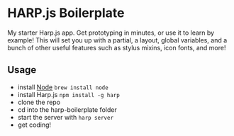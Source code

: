 HARP.js Boilerplate
====================
My starter Harp.js app. Get prototyping in minutes, or use it to learn by example! This will set you up with a partial, a layout, global variables, and a bunch of other useful features such as stylus mixins, icon fonts, and more!

Usage
-----

* install [Node](http://nodejs.org/download/) `brew install node`
* install Harp.js `npm install -g harp`
* clone the repo
* cd into the harp-boilerplate folder
* start the server with `harp server`
* get coding!
